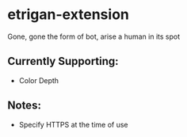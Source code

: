 # etrigan-extension
Gone, gone the form of bot, arise a human in its spot


## Currently Supporting:
- Color Depth 


## Notes: 
- Specify HTTPS at the time of use